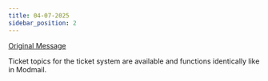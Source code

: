 ```yaml
---
title: 04-07-2025
sidebar_position: 2
---
```

[Original Message](https://discord.com/channels/1113111089350197380/1316771964487995462/1390778792028672130)


Ticket topics for the ticket system are available and functions identically like in Modmail.